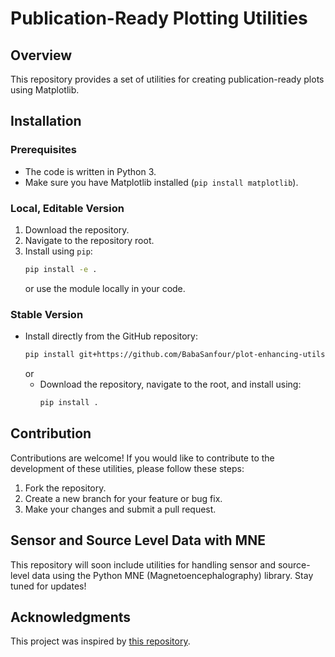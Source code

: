 # Publication-Ready Plotting Utilities

## Overview
This repository provides a set of utilities for creating publication-ready plots using Matplotlib.

## Installation

### Prerequisites
- The code is written in Python 3.
- Make sure you have Matplotlib installed (`pip install matplotlib`).

### Local, Editable Version
1. Download the repository.
2. Navigate to the repository root.
3. Install using `pip`:
    ```bash
    pip install -e .
    ```
   or use the module locally in your code.

### Stable Version
- Install directly from the GitHub repository:
    ```bash
    pip install git+https://github.com/BabaSanfour/plot-enhancing-utils.git
    ```
  or
  - Download the repository, navigate to the root, and install using:
    ```bash
    pip install .
    ```

## Contribution

Contributions are welcome! If you would like to contribute to the development of these utilities, please follow these steps:

1. Fork the repository.
2. Create a new branch for your feature or bug fix.
3. Make your changes and submit a pull request.

## Sensor and Source Level Data with MNE

This repository will soon include utilities for handling sensor and source-level data using the Python MNE (Magnetoencephalography) library. Stay tuned for updates!

## Acknowledgments
This project was inspired by [this repository](https://github.com/BabaSanfour/plot-enhancing-utils).
